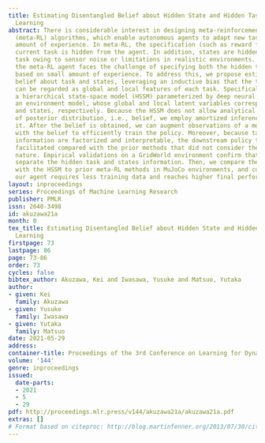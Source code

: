 ```yaml
---
title: Estimating Disentangled Belief about Hidden State and Hidden Task for Meta-Reinforcement
  Learning
abstract: There is considerable interest in designing meta-reinforcement learning
  (meta-RL) algorithms, which enable autonomous agents to adapt new tasks from small
  amount of experience. In meta-RL, the specification (such as reward function) of
  current task is hidden from the agent. In addition, states are hidden within each
  task owing to sensor noise or limitations in realistic environments. Therefore,
  the meta-RL agent faces the challenge of specifying both the hidden task and states
  based on small amount of experience. To address this, we propose estimating disentangled
  belief about task and states, leveraging an inductive bias that the task and states
  can be regarded as global and local features of each task. Specifically, we train
  a hierarchical state-space model (HSSM) parameterized by deep neural networks as
  an environment model, whose global and local latent variables correspond to task
  and states, respectively. Because the HSSM does not allow analytical computation
  of posterior distribution, i.e., belief, we employ amortized inference to approximate
  it. After the belief is obtained, we can augment observations of a model-free policy
  with the belief to efficiently train the policy. Moreover, because task and state
  information are factorized and interpretable, the downstream policy training is
  facilitated compared with the prior methods that did not consider the hierarchical
  nature. Empirical validations on a GridWorld environment confirm that the HSSM can
  separate the hidden task and states information. Then, we compare the meta-RL agent
  with the HSSM to prior meta-RL methods in MuJoCo environments, and confirm that
  our agent requires less training data and reaches higher final performance.
layout: inproceedings
series: Proceedings of Machine Learning Research
publisher: PMLR
issn: 2640-3498
id: akuzawa21a
month: 0
tex_title: Estimating Disentangled Belief about Hidden State and Hidden Task for Meta-Reinforcement
  Learning
firstpage: 73
lastpage: 86
page: 73-86
order: 73
cycles: false
bibtex_author: Akuzawa, Kei and Iwasawa, Yusuke and Matsuo, Yutaka
author:
- given: Kei
  family: Akuzawa
- given: Yusuke
  family: Iwasawa
- given: Yutaka
  family: Matsuo
date: 2021-05-29
address:
container-title: Proceedings of the 3rd Conference on Learning for Dynamics and Control
volume: '144'
genre: inproceedings
issued:
  date-parts:
  - 2021
  - 5
  - 29
pdf: http://proceedings.mlr.press/v144/akuzawa21a/akuzawa21a.pdf
extras: []
# Format based on citeproc: http://blog.martinfenner.org/2013/07/30/citeproc-yaml-for-bibliographies/
---
```

